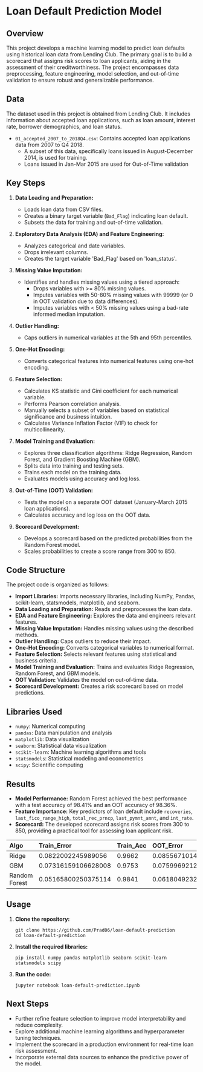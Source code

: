 # Loan Default Prediction Model

## Overview

This project develops a machine learning model to predict loan defaults using historical loan data from Lending Club. The primary goal is to build a scorecard that assigns risk scores to loan applicants, aiding in the assessment of their creditworthiness. The project encompasses data preprocessing, feature engineering, model selection, and out-of-time validation to ensure robust and generalizable performance.

## Data

The dataset used in this project is obtained from Lending Club. It includes information about accepted loan applications, such as loan amount, interest rate, borrower demographics, and loan status.

*   `01_accepted_2007_to_2018Q4.csv`: Contains accepted loan applications data from 2007 to Q4 2018.
    *   A subset of this data, specifically loans issued in August-December 2014, is used for training.
    *   Loans issued in Jan-Mar 2015 are used for Out-of-Time validation

## Key Steps

1.  **Data Loading and Preparation:**
    *   Loads loan data from CSV files.
    *   Creates a binary target variable (`Bad_Flag`) indicating loan default.
    *   Subsets the data for training and out-of-time validation.

2.  **Exploratory Data Analysis (EDA) and Feature Engineering:**
    *   Analyzes categorical and date variables.
    *   Drops irrelevant columns.
    *   Creates the target variable 'Bad_Flag' based on 'loan_status'.

3.  **Missing Value Imputation:**
    *   Identifies and handles missing values using a tiered approach:
        *   Drops variables with >= 80% missing values.
        *   Imputes variables with 50-80% missing values with 99999 (or 0 in OOT validation due to data differences).
        *   Imputes variables with < 50% missing values using a bad-rate informed median imputation.

4.  **Outlier Handling:**
    *   Caps outliers in numerical variables at the 5th and 95th percentiles.

5.  **One-Hot Encoding:**
    *   Converts categorical features into numerical features using one-hot encoding.

6.  **Feature Selection:**
    *   Calculates KS statistic and Gini coefficient for each numerical variable.
    *   Performs Pearson correlation analysis.
    *   Manually selects a subset of variables based on statistical significance and business intuition.
    *   Calculates Variance Inflation Factor (VIF) to check for multicollinearity.

7.  **Model Training and Evaluation:**
    *   Explores three classification algorithms: Ridge Regression, Random Forest, and Gradient Boosting Machine (GBM).
    *   Splits data into training and testing sets.
    *   Trains each model on the training data.
    *   Evaluates models using accuracy and log loss.

8.  **Out-of-Time (OOT) Validation:**
    *   Tests the model on a separate OOT dataset (January-March 2015 loan applications).
    *   Calculates accuracy and log loss on the OOT data.

9.  **Scorecard Development:**
    *   Develops a scorecard based on the predicted probabilities from the Random Forest model.
    *   Scales probabilities to create a score range from 300 to 850.

## Code Structure

The project code is organized as follows:

*   **Import Libraries:** Imports necessary libraries, including NumPy, Pandas, scikit-learn, statsmodels, matplotlib, and seaborn.
*   **Data Loading and Preparation:** Reads and preprocesses the loan data.
*   **EDA and Feature Engineering:** Explores the data and engineers relevant features.
*   **Missing Value Imputation:** Handles missing values using the described methods.
*   **Outlier Handling:** Caps outliers to reduce their impact.
*   **One-Hot Encoding:** Converts categorical variables to numerical format.
*   **Feature Selection:** Selects relevant features using statistical and business criteria.
*   **Model Training and Evaluation:** Trains and evaluates Ridge Regression, Random Forest, and GBM models.
*   **OOT Validation:** Validates the model on out-of-time data.
*   **Scorecard Development:** Creates a risk scorecard based on model predictions.

## Libraries Used

*   `numpy`: Numerical computing
*   `pandas`: Data manipulation and analysis
*   `matplotlib`: Data visualization
*   `seaborn`: Statistical data visualization
*   `scikit-learn`: Machine learning algorithms and tools
*   `statsmodels`: Statistical modeling and econometrics
*   `scipy`: Scientific computing

## Results

*   **Model Performance:**  Random Forest achieved the best performance with a test accuracy of 98.41% and an OOT accuracy of 98.36%.
*   **Feature Importance:**  Key predictors of loan default include `recoveries`, `last_fico_range_high`, `total_rec_prncp`, `last_pymnt_amnt`, and `int_rate`.
*   **Scorecard:**  The developed scorecard assigns risk scores from 300 to 850, providing a practical tool for assessing loan applicant risk.

| Algo          | Train_Error         | Train_Acc | OOT_Error           | OOT_Acc |
| :------------ | :------------------ | :-------- | :------------------ | :------ |
| Ridge         | 0.0822002245989056  | 0.9662    | 0.08556710142894697 | 0.9641  |
| GBM           | 0.07316159106628008 | 0.9753    | 0.07599692128878723 | 0.9741  |
| Random Forest | 0.05165800250375114 | 0.9841    | 0.06180492322965778 | 0.9836  |

## Usage

1.  **Clone the repository:**
    ```
    git clone https://github.com/Prad06/loan-default-prediction
    cd loan-default-prediction
    ```

2.  **Install the required libraries:**
    ```
    pip install numpy pandas matplotlib seaborn scikit-learn statsmodels scipy
    ```

3.  **Run the code:**
    ```
    jupyter notebook loan-default-prediction.ipynb
    ```

## Next Steps

*   Further refine feature selection to improve model interpretability and reduce complexity.
*   Explore additional machine learning algorithms and hyperparameter tuning techniques.
*   Implement the scorecard in a production environment for real-time loan risk assessment.
*   Incorporate external data sources to enhance the predictive power of the model.


